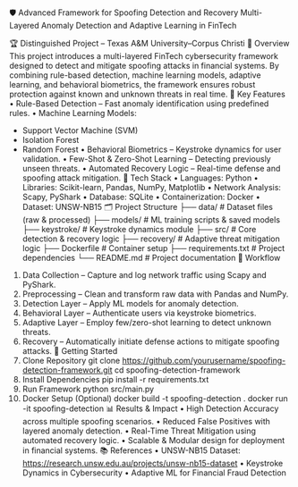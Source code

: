🛡️ Advanced Framework for Spoofing Detection and Recovery
Multi-Layered Anomaly Detection and Adaptive Learning in FinTech

🏆 Distinguished Project – Texas A&M University–Corpus Christi
📌 Overview
This project introduces a multi-layered FinTech cybersecurity framework designed to detect and mitigate spoofing attacks in financial systems. By combining rule-based detection, machine learning models, adaptive learning, and behavioral biometrics, the framework ensures robust protection against known and unknown threats in real time.
🎯 Key Features
•	Rule-Based Detection – Fast anomaly identification using predefined rules.
•	Machine Learning Models:
  - Support Vector Machine (SVM)
  - Isolation Forest
  - Random Forest
•	Behavioral Biometrics – Keystroke dynamics for user validation.
•	Few-Shot & Zero-Shot Learning – Detecting previously unseen threats.
•	Automated Recovery Logic – Real-time defense and spoofing attack mitigation.
🧰 Tech Stack
•	Languages: Python
•	Libraries: Scikit-learn, Pandas, NumPy, Matplotlib
•	Network Analysis: Scapy, PyShark
•	Database: SQLite
•	Containerization: Docker
•	Dataset: UNSW-NB15
🗂️ Project Structure
├── data/           # Dataset files (raw & processed)
├── models/         # ML training scripts & saved models
├── keystroke/      # Keystroke dynamics module
├── src/            # Core detection & recovery logic
├── recovery/       # Adaptive threat mitigation logic
├── Dockerfile      # Container setup
├── requirements.txt # Project dependencies
└── README.md       # Project documentation
🔄 Workflow
1. Data Collection – Capture and log network traffic using Scapy and PyShark.
2. Preprocessing – Clean and transform raw data with Pandas and NumPy.
3. Detection Layer – Apply ML models for anomaly detection.
4. Behavioral Layer – Authenticate users via keystroke biometrics.
5. Adaptive Layer – Employ few/zero-shot learning to detect unknown threats.
6. Recovery – Automatically initiate defense actions to mitigate spoofing attacks.
🚀 Getting Started
1. Clone Repository
git clone https://github.com/yourusername/spoofing-detection-framework.git
cd spoofing-detection-framework
2. Install Dependencies
pip install -r requirements.txt
3. Run Framework
python src/main.py
4. Docker Setup (Optional)
docker build -t spoofing-detection .
docker run -it spoofing-detection
📊 Results & Impact
•	High Detection Accuracy across multiple spoofing scenarios.
•	Reduced False Positives with layered anomaly detection.
•	Real-Time Threat Mitigation using automated recovery logic.
•	Scalable & Modular design for deployment in financial systems.
📚 References
•	UNSW-NB15 Dataset: https://research.unsw.edu.au/projects/unsw-nb15-dataset
•	Keystroke Dynamics in Cybersecurity
•	Adaptive ML for Financial Fraud Detection

